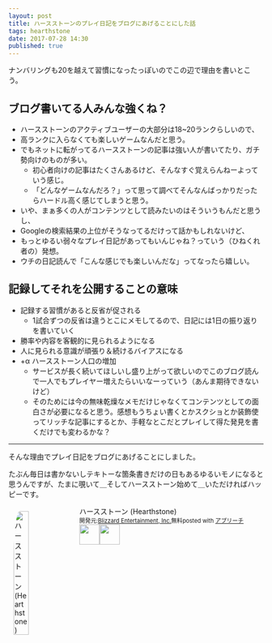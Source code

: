 ```yaml
---
layout: post
title: ハースストーンのプレイ日記をブログにあげることにした話
tags: hearthstone
date: 2017-07-28 14:30
published: true
---
```


ナンバリングも20を越えて習慣になったっぽいのでこの辺で理由を書いとこう。

## ブログ書いてる人みんな強くね？

* ハースストーンのアクティブユーザーの大部分は18~20ランクらしいので、
* 高ランクに入らなくても楽しいゲームなんだと思う。
* でもネットに転がってるハースストーンの記事は強い人が書いてたり、ガチ勢向けのものが多い。
  * 初心者向けの記事はたくさんあるけど、そんなすぐ覚えらんねーよっていう感じ。
  * 「どんなゲームなんだろ？」って思って調べてそんなんばっかりだったらハードル高く感じてしまうと思う。
* いや、まぁ多くの人がコンテンツとして読みたいのはそういうもんだと思うし、
* Googleの検索結果の上位がそうなってるだけって話かもしれないけど、
* もっとゆるい弱々なプレイ日記があってもいんじゃね？っていう（ひねくれ者の）発想。
* ウチの日記読んで「こんな感じでも楽しいんだな」ってなったら嬉しい。

## 記録してそれを公開することの意味

* 記録する習慣があると反省が促される
  * 1試合ずつの反省は違うとこにメモしてるので、日記には1日の振り返りを書いていく
* 勝率や内容を客観的に見られるようになる
* 人に見られる意識が頑張り＆続けるバイアスになる
* +α ハースストーン人口の増加
  * サービスが長く続いてほしいし盛り上がって欲しいのでこのブログ読んで一人でもプレイヤー増えたらいいなーっていう（あんま期待できないけど）
  * そのためには今の無味乾燥なメモだけじゃなくてコンテンツとしての面白さが必要になると思う。感想もうちょい書くとかスクショとか装飾使ってリッチな記事にするとか、手軽なとこだとプレイして得た発見を書くだけでも変わるかな？

---

そんな理由でプレイ日記をブログにあげることにしました。

たぶん毎日は書かないしテキトーな箇条書きだけの日もあるゆるいモノになると思うんですが、たまに覗いて＿そしてハースストーン始めて＿いただければハッピーです。

<div id="appreach-box" style="text-align:left;"><img id="appreach-image" src="http://lh6.ggpht.com/J-_wYHXVmR86Mvq6KNHiSvR0T3WH4wHgVC0OLQEIa1FHVbXARD0zafLA8JEUjo-CqDw=w170" alt="ハースストーン (Hearthstone)" style="float:left; margin:10px; width:25%; max-width:120px; border-radius:10%;"><div class="appreach-info" style="margin: 10px;"><div id="appreach-appname">ハースストーン (Hearthstone)</div><div id="appreach-developer" style="font-size:80%; display:inline-block; _display:inline;">開発元:<a id="appreach-developerurl" href="https://itunes.apple.com/jp/developer/blizzard-entertainment-inc/id306862900?uo=4" target="_blank" rel="nofollow">Blizzard Entertainment, Inc.</a></div><div id="appreach-price" style="font-size:80%; display:inline-block; _display:inline;">無料</div><div class="appreach-powered" style="font-size:80%; display:inline-block; _display:inline;">posted with <a href="http://mama-hack.com/app-reach/" title="アプリーチ" target="_blank" rel="nofollow">アプリーチ</a></div><div class="appreach-links" style="float: left;"><div id="appreach-itunes-link" style="display: inline-block; _display: inline;"><a id="appreach-itunes" href="https://itunes.apple.com/jp/app/%E3%83%8F%E3%83%BC%E3%82%B9%E3%82%B9%E3%83%88%E3%83%BC%E3%83%B3-hearthstone/id625257520?mt=8&uo=4&at=10l4wP" target="_blank" rel="nofollow"><img src="https://nabettu.github.io/appreach/img/itune_ja.svg" style="height:40px;"></a></div><div id="appreach-gplay-link" style="display:inline-block; _display:inline;"><a id="appreach-gplay" href="https://play.google.com/store/apps/details?id=com.blizzard.wtcg.hearthstone" target="_blank" rel="nofollow"><img src="https://nabettu.github.io/appreach/img/gplay_ja.png" style="height:40px;"></a></div></div></div><div class="appreach-footer" style="margin-bottom:10px; clear: left;"></div></div>
